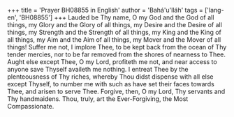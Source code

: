 +++
title = 'Prayer BH08855 in English'
author = 'Bahá'u'lláh'
tags = ['lang-en', 'BH08855']
+++
Lauded be Thy name, O my God and the God of all things, my Glory and the Glory of all things, my Desire and the Desire of all things, my Strength and the Strength of all things, my King and the King of all things, my Aim and the Aim of all things, my Mover and the Mover of all things!  Suffer me not, I implore Thee, to be kept back from the ocean of Thy tender mercies, nor to be far removed from the shores of nearness to Thee.
Aught else except Thee, O my Lord, profiteth me not, and near access to anyone save Thyself availeth me nothing.  I entreat Thee by the plenteousness of Thy riches, whereby Thou didst dispense with all else except Thyself, to number me with such as have set their faces towards Thee, and arisen to serve Thee.
Forgive, then, O my Lord, Thy servants and Thy handmaidens.  Thou, truly, art the Ever-Forgiving, the Most Compassionate.
